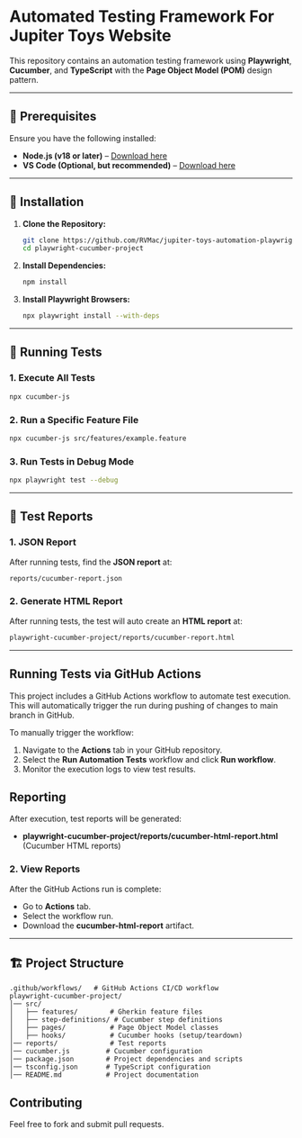 # Automated Testing Framework For Jupiter Toys Website

This repository contains an automation testing framework using **Playwright**, **Cucumber**, and **TypeScript** with the **Page Object Model (POM)** design pattern.

---

## 📌 Prerequisites

Ensure you have the following installed:
- **Node.js (v18 or later)** – [Download here](https://nodejs.org/)
- **VS Code (Optional, but recommended)** – [Download here](https://code.visualstudio.com/)

---

## 🚀 Installation

1. **Clone the Repository:**
   ```sh
   git clone https://github.com/RVMac/jupiter-toys-automation-playwright.git
   cd playwright-cucumber-project
   ```

2. **Install Dependencies:**
   ```sh
   npm install
   ```

3. **Install Playwright Browsers:**
   ```sh
   npx playwright install --with-deps
   ```

---

## 🎯 Running Tests

### **1. Execute All Tests**
```sh
npx cucumber-js
```

### **2. Run a Specific Feature File**
```sh
npx cucumber-js src/features/example.feature
```

### **3. Run Tests in Debug Mode**
```sh
npx playwright test --debug
```

---

## 📝 Test Reports

### **1. JSON Report**
After running tests, find the **JSON report** at:
```sh
reports/cucumber-report.json
```

### **2. Generate HTML Report**
After running tests, the test will auto create an **HTML report** at:
```sh
playwright-cucumber-project/reports/cucumber-report.html
```

---

## Running Tests via GitHub Actions

This project includes a GitHub Actions workflow to automate test execution.
This will automatically trigger the run during pushing of changes to main branch in GitHub.

To manually trigger the workflow:
1. Navigate to the **Actions** tab in your GitHub repository.
2. Select the **Run Automation Tests** workflow and click **Run workflow**.
3. Monitor the execution logs to view test results.

## Reporting

After execution, test reports will be generated:
- **playwright-cucumber-project/reports/cucumber-html-report.html** (Cucumber HTML reports)


### **2. View Reports**
After the GitHub Actions run is complete:
- Go to **Actions** tab.
- Select the workflow run.
- Download the **cucumber-html-report** artifact.

---

## 🏗 Project Structure

```
.github/workflows/   # GitHub Actions CI/CD workflow
playwright-cucumber-project/
│── src/
│   ├── features/        # Gherkin feature files
│   ├── step-definitions/ # Cucumber step definitions
│   ├── pages/           # Page Object Model classes
│   ├── hooks/           # Cucumber hooks (setup/teardown)
│── reports/             # Test reports
│── cucumber.js         # Cucumber configuration
│── package.json        # Project dependencies and scripts
│── tsconfig.json       # TypeScript configuration
│── README.md           # Project documentation
```

## Contributing

Feel free to fork and submit pull requests.